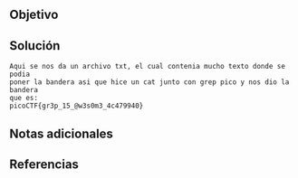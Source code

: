 ## Objetivo

## Solución
```
Aqui se nos da un archivo txt, el cual contenia mucho texto donde se podia
poner la bandera asi que hice un cat junto con grep pico y nos dio la bandera
que es:
picoCTF{gr3p_15_@w3s0m3_4c479940}
```
## Notas adicionales
## Referencias
